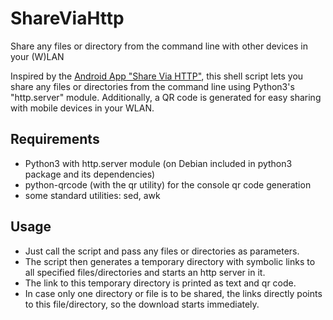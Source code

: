 # ShareViaHttp
Share any files or directory from the command line with other devices in your (W)LAN

Inspired by the [Android App "Share Via HTTP"](https://github.com/marcosdiez/shareviahttp), this shell script lets you share any files or directories from the command line using Python3's "http.server" module. Additionally, a QR code is generated for easy sharing with mobile devices in your WLAN.

## Requirements

* Python3 with http.server module (on Debian included in python3 package and its dependencies)
* python-qrcode (with the qr utility) for the console qr code generation
* some standard utilities: sed, awk

## Usage

* Just call the script and pass any files or directories as parameters.
* The script then generates a temporary directory with symbolic links to all specified files/directories and starts an http server in it.
* The link to this temporary directory is printed as text and qr code.
* In case only one directory or file is to be shared, the links directly points to this file/directory, so the download starts immediately.
